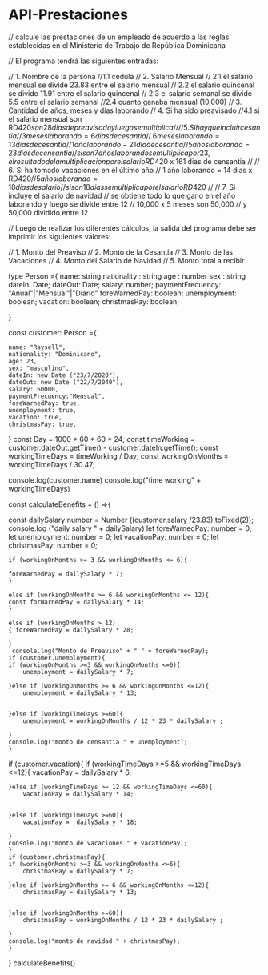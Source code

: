 # API-Prestaciones

// calcule las prestaciones de un empleado de acuerdo a las reglas establecidas en el Ministerio de Trabajo de República Dominicana

// El programa tendrá las siguientes entradas:

// 1. Nombre de la persona
//1.1 cedula
// 2. Salario Mensual
// 2.1 el salario mensual se divide 23.83 entre el salario mensual
// 2.2 el salario quincenal se divide 11.91 entre el salario quincenal
// 2.3 el salario semanal se divide 5.5 entre el salario semanal 
//2.4 cuanto ganaba mensual (10,000)
// 3. Cantidad de años, meses y días laborando
// 4. Si ha sido preavisado
//4.1 si el salario mensual son RD$420 son 28 dias de preavisado y luego se multiplica 
//
// 5. Si hay que incluir cesantía
// 3 meses laborando = 6 dias de cesantia 
//. 6 meses laborando = 13 dias de cesantia
// 1 año laborando - 21 dia de cesantia 
// 5 años laborando =  23 dias de censantia 
// si son 7 años laborando se multiplica por 23, el resultado de la multiplicacion por el salario RD$420 x 161 dias de censantia
// 
// 6. Si ha tomado vacaciones en el último año
// 1 año laborando = 14 dias x RD$420 
// 5 años laborando = 18 dias de salario 
// si son 18 dias se multiplica por el salario RD$420 
//
// 7. Si incluye el salario de navidad
// se obtiene todo lo que gano en el año laborando y luego se divide entre 12 
// 10,000 x 5 meses son 50,000
// y 50,000 dividido entre 12 

// Luego de realizar los diferentes cálculos, la salida del programa debe ser imprimir los siguientes valores:

// 1. Monto del Preaviso
// 2. Monto de la Cesantía
// 3. Monto de las Vacaciones
// 4. Monto del Salario de Navidad
// 5. Monto total a recibir


type Person ={
    name: string 
    nationality : string 
    age : number
    sex : string 
    dateIn: Date;
    dateOut: Date; 
    salary: number; 
    paymentFrecuency: "Anual"|"Mensual"|"Diario"
    foreWarnedPay: boolean;
    unemployment: boolean;
    vacation: boolean;
    christmasPay: boolean;

 }

const customer: Person ={

    name: "Raysell",
    nationality: "Dominicano",
    age: 23, 
    sex: "masculino",
    dateIn: new Date ("23/7/2020"),
    dateOut: new Date ("22/7/2040"),
    salary: 60000,
    paymentFrecuency:"Mensual",
    foreWarnedPay: true,
    unemployment: true,
    vacation: true, 
    christmasPay: true,

}
const Day = 1000 * 60 * 60 * 24;
const timeWorking = customer.dateOut.getTime() - customer.dateIn.getTime();
const workingTimeDays = timeWorking / Day;
const workingOnMonths =  workingTimeDays / 30.47;


console.log(customer.name)
console.log("time working" + workingTimeDays)

  
    

const calculateBenefits = () =>{


const dailySalary:number = Number ((customer.salary /23.83).toFixed(2));
console.log ("daily salary " + dailySalary)
let foreWarnedPay: number = 0;
    let unemployment: number = 0;
    let vacationPay: number = 0;
    let christmasPay: number = 0;

 

    if (workingOnMonths >= 3 && workingOnMonths <= 6){

    foreWarnedPay = dailySalary * 7;
    }
    
    else if (workingOnMonths >= 6 && workingOnMonths <= 12){
    const forWarnedPay = dailySalary * 14;
    }
    
    else if (workingOnMonths > 12)
    { foreWarnedPay = dailySalary * 28;
   
    }
     console.log("Monto de Preaviso" + " " + foreWarnedPay);
    if (customer.unemployment){
    if (workingOnMonths >=3 && workingOnMonths <=6){
        unemployment = dailySalary * 7;

    }else if (workingOnMonths >= 6 && workingOnMonths <=12){
        unemployment = dailySalary * 13;


    }else if (workingTimeDays >=60){
        unemployment = workingOnMonths / 12 * 23 * dailySalary ;

    }
    console.log("monto de censantia " + unemployment);
    }
if (customer.vacation){
    if (workingTimeDays >=5 && workingTimeDays <=12){
        vacationPay = dailySalary * 6;

    }else if (workingTimeDays >= 12 && workingTimeDays <=60){
        vacationPay = dailySalary * 14;


    }else if (workingTimeDays >=60){
        vacationPay =  dailySalary * 18;

    }
    console.log("monto de vacaciones " + vacationPay);
    }
    if (customer.christmasPay){
    if (workingOnMonths >=3 && workingOnMonths <=6){
        christmasPay = dailySalary * 7;

    }else if (workingOnMonths >= 6 && workingOnMonths <=12){
        christmasPay = dailySalary * 13;


    }else if (workingOnMonths >=60){
        christmasPay = workingOnMonths / 12 * 23 * dailySalary ;

    }
    console.log("monto de navidad " + christmasPay);
    }
}
    calculateBenefits()
